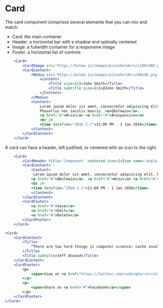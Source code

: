 # Card
The card component comprises several elements that you can mix and match

* Card: the main container 
* Header: a horizontal bar with a shadow and optinally centered 
* Image: a fullwidth container for a responsive image 
* Footer: a horizontal list of controls
```jsx
    <Card>
        <CardImage src='https://bulma.io/images/placeholders/1280x960.png' alt='Placeholder image' />
        <CardContent>
            <Media src='https://bulma.io/images/placeholders/96x96.png' alt='Placeholder image'>
                <Content>
                    <Title size={4}>John Smith</Title>
                    <Title subtitle size={6}>@John Smith</Title>
                </Content>
            </Media>
            <Content>
                Lorem ipsum dolor sit amet, consectetur adipiscing elit.
                Phasellus nec iaculis mauris. <a>@bulmaio</a>.
                <a href="#">#css</a> <a href="#">#responsive</a>
                <br />
                <time dateTime="2016-1-1">11:09 PM - 1 Jan 2016</time>
            </Content>
        </CardContent>
    </Card>
```
A card can have a header, left justified, or centered with an icon to the right.
```jsx
    <Card>
        <CardHeader title='Component' centered icon={<Icon name='angle-down' />} />
        <CardContent>
            <Content>
             Lorem ipsum dolor sit amet, consectetur adipiscing elit. Phasellus nec iaculis mauris.
            <a href="#">@bulmaio</a>. <a href="#">#css</a> <a href="#">#responsive</a>
            <br />
            <time dateTime="2016-1-1">11:09 PM - 1 Jan 2016</time>
            </Content>
        </CardContent>
        <CardFooter>
            <a href="#">Save</a>
            <a href="#">Edit</a>
            <a href="#">Delete</a>
        </CardFooter>
    </Card>
```
```jsx
<Card>
    <CardContent>
        <Title>
            “There are two hard things in computer science: cache invalidation, naming things, and off-by-one errors.”
        </Title>
        <Title subtitle>Jeff Atwood</Title>
    </CardContent>
    <CardFooter>
        <p>
            <span>View on <a href="https://twitter.com/codinghorror/status/506010907021828096">Twitter</a></span>
        </p>
        <p>
            <span>Share on <a href="#">Facebook</a></span>
        </p>
    </CardFooter>
</Card>
```